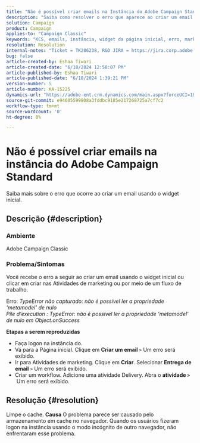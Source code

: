 ```yaml
---
title: "Não é possível criar emails na Instância do Adobe Campaign Standard"
description: "Saiba como resolver o erro que aparece ao criar um email usando o widget inicial ou por meio de um fluxo de trabalho."
solution: Campaign
product: Campaign
applies-to: "Campaign Classic"
keywords: "KCS, emails, instância, widget da página inicial, erro, marketing, atividades, workflow"
resolution: Resolution
internal-notes: "Ticket = TK206238, R&D JIRA = https://jira.corp.adobe.com/browse/CAMP-39887"
bug: false
article-created-by: Eshaa Tiwari
article-created-date: "6/18/2024 12:58:07 PM"
article-published-by: Eshaa Tiwari
article-published-date: "6/18/2024 1:39:21 PM"
version-number: 5
article-number: KA-15225
dynamics-url: "https://adobe-ent.crm.dynamics.com/main.aspx?forceUCI=1&pagetype=entityrecord&etn=knowledgearticle&id=d67be763-722d-ef11-840a-6045bd029b18"
source-git-commit: e94605599808a3fddbc9185e217268725a7cf7c2
workflow-type: tm+mt
source-wordcount: '0'
ht-degree: 0%

---
```


# Não é possível criar emails na instância do Adobe Campaign Standard


Saiba mais sobre o erro que ocorre ao criar um email usando o widget inicial.

## Descrição {#description}


### Ambiente

Adobe Campaign Classic

### Problema/Sintomas

Você recebe o erro a seguir ao criar um email usando o widget inicial ou clicar em criar nas Atividades de marketing ou por meio de um fluxo de trabalho.

Erro: *TypeError não capturado: não é possível ler a propriedade &#39;metamodel&#39; de nulo
<br>Pile d&#39;execution : TypeError: não é possível ler a propriedade &#39;metamodel&#39; de nulo em Object.onSuccess*

<b>Etapas a serem reproduzidas</b>

- Faça logon na instância do.
- Vá para a Página inicial. Clique em <b>Criar um email </b>`>`  Um erro será exibido.
- Ir para Atividades de marketing. Clique em <b>Criar</b>. Selecionar <b>Entrega de email </b>`>`  Um erro será exibido.
- Criar um workflow. Adicione uma atividade Delivery. Abra o <b>atividade `>` </b> Um erro será exibido.



## Resolução {#resolution}


Limpe o cache.
<b>Causa</b>
O problema parece ser causado pelo armazenamento em cache no navegador. Quando os usuários fizeram logon na instância usando o modo incógnito de outro navegador, não enfrentaram esse problema.
